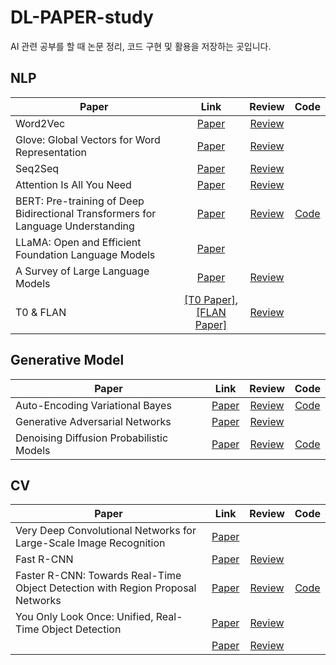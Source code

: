 # DL-PAPER-study

AI 관련 공부를 할 때 논문 정리, 코드 구현 및 활용을 저장하는 곳입니다.


## NLP

|Paper|Link|Review|Code|
|---|:---:|:---:|:---:|
|Word2Vec|[Paper](https://arxiv.org/pdf/1301.3781.pdf)|[Review](https://carbonated-clavicle-b91.notion.site/Word2Vec-93fc917a0a5549e59bcdbb5acb63c45e)||
|Glove: Global Vectors for Word Representation|[Paper](https://aclanthology.org/D14-1162.pdf)|[Review](https://carbonated-clavicle-b91.notion.site/GloVe-a5124323d53b4ebc84b421759cd772c6)||
|Seq2Seq|[Paper](https://arxiv.org/pdf/1409.3215.pdf)|[Review](https://carbonated-clavicle-b91.notion.site/Seq2Seq-31403d9817034d01b8e26acce0dd5099)||
|Attention Is All You Need|[Paper](https://arxiv.org/pdf/1706.03762.pdf)|[Review](https://carbonated-clavicle-b91.notion.site/Transformer-e58b44ef85ff42ed927dae7c520b34dd)||
|BERT: Pre-training of Deep Bidirectional Transformers for Language Understanding|[Paper](https://arxiv.org/pdf/1810.04805.pdf)|[Review](https://carbonated-clavicle-b91.notion.site/BERT-8e7b56659b8c45c4ab92d79e7c2a5e1a)|[Code](https://github.com/kimsh0507/DL-PAPER-study/blob/main/NLP%20models/BERT_%EA%B3%B5%EB%B6%80.ipynb)|
|LLaMA: Open and Efficient Foundation Language Models|[Paper](https://arxiv.org/pdf/2302.13971.pdf)|||
|A Survey of Large Language Models|[Paper](https://arxiv.org/pdf/2303.18223.pdf)|[Review](https://carbonated-clavicle-b91.notion.site/A-Survey-of-Large-Language-Models-c9a446caec3847e9a9cdc239492e5f27)||
|T0 & FLAN|[[T0 Paper]](https://arxiv.org/pdf/2110.08207.pdf),[[FLAN Paper]](https://arxiv.org/pdf/2109.01652.pdf)|[Review](https://carbonated-clavicle-b91.notion.site/T0-FLAN-776344b014104ba2b558ea1566fa68a8)||

## Generative Model

|Paper|Link|Review|Code|
|---|:---:|:---:|:---:|
|Auto-Encoding Variational Bayes|[Paper](https://arxiv.org/abs/1312.6114 )|[Review]( )|[Code](https://github.com/kimsh0507/DL-PAPER-study/blob/main/Generative%20Models/VAE_%EA%B5%AC%ED%98%84.ipynb)|
|Generative Adversarial Networks|[Paper](https://arxiv.org/abs/1406.2661 )|[Review]( )||
|Denoising Diffusion Probabilistic Models|[Paper](https://arxiv.org/pdf/2006.11239.pdf )|[Review]( )|[Code](https://github.com/kimsh0507/DL-PAPER-study/blob/main/Generative%20Models/Diffusion_Model_%EA%B5%AC%ED%98%84.ipynb)|


## CV

|Paper|Link|Review|Code|
|---|:---:|:---:|:---:|
|Very Deep Convolutional Networks for Large-Scale Image Recognition|[Paper](https://arxiv.org/abs/1409.1556.pdf)|||
|Fast R-CNN|[Paper](https://arxiv.org/abs/1504.08083.pdf)|[Review](https://wannabeds.tistory.com/15)||
|Faster R-CNN: Towards Real-Time Object Detection with Region Proposal Networks|[Paper](https://arxiv.org/abs/1506.01497.pdf)|[Review](https://wannabeds.tistory.com/16)|[Code](https://github.com/kimsh0507/PAPER-study/blob/main/CV%20models/Faster_R_CNN_%EA%B5%AC%ED%98%84.ipynb)|
|You Only Look Once: Unified, Real-Time Object Detection|[Paper](https://arxiv.org/abs/1506.02640.pdf)|[Review](https://wannabeds.tistory.com/17)||
| |[Paper]( )|[Review]( )||
